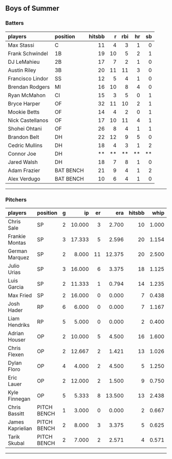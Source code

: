## Boys of Summer

### Batters

 
|players          |position  | hitsbb|  r| rbi| hr| sb| 
|:----------------|:---------|------:|--:|---:|--:|--:| 
|Max Stassi       |C         |     11|  4|   3|  1|  0| 
|Frank Schwindel  |1B        |     19| 10|   5|  2|  1| 
|DJ LeMahieu      |2B        |     17|  7|   2|  1|  0| 
|Austin Riley     |3B        |     20| 11|  11|  3|  0| 
|Francisco Lindor |SS        |     12|  5|   4|  1|  0| 
|Brendan Rodgers  |MI        |     16| 10|   8|  4|  0| 
|Ryan McMahon     |CI        |     15|  3|   5|  0|  1| 
|Bryce Harper     |OF        |     32| 11|  10|  2|  1| 
|Mookie Betts     |OF        |     14|  4|   2|  0|  1| 
|Nick Castellanos |OF        |     17| 10|  11|  4|  1| 
|Shohei Ohtani    |OF        |     26|  8|   4|  1|  1| 
|Brandon Belt     |DH        |     22| 12|   9|  5|  0| 
|Cedric Mullins   |DH        |     18|  4|   3|  1|  2| 
|Connor Joe       |DH        |     **| **|  **| **| **| 
|Jared Walsh      |DH        |     18|  7|   8|  1|  0| 
|Adam Frazier     |BAT BENCH |     21|  9|   4|  1|  2| 
|Alex Verdugo     |BAT BENCH |     10|  6|   4|  1|  0| 

* * *

### Pitchers

 
|players          |position    |  g|     ip| er|    era| hitsbb|  whip| so|  w| sv| 
|:----------------|:-----------|--:|------:|--:|------:|------:|-----:|--:|--:|--:| 
|Chris Sale       |SP          |  2| 10.000|  3|  2.700|     10| 1.000|  9|  2|  0| 
|Frankie Montas   |SP          |  3| 17.333|  5|  2.596|     20| 1.154| 19|  1|  0| 
|German Marquez   |SP          |  2|  8.000| 11| 12.375|     20| 2.500|  5|  0|  0| 
|Julio Urias      |SP          |  3| 16.000|  6|  3.375|     18| 1.125| 13|  2|  0| 
|Luis Garcia      |SP          |  2| 11.333|  1|  0.794|     14| 1.235|  3|  1|  0| 
|Max Fried        |SP          |  2| 16.000|  0|  0.000|      7| 0.438|  9|  2|  0| 
|Josh Hader       |RP          |  6|  6.000|  0|  0.000|      7| 1.167| 10|  0|  3| 
|Liam Hendriks    |RP          |  5|  5.000|  0|  0.000|      2| 0.400|  8|  0|  2| 
|Adrian Houser    |OP          |  2| 10.000|  5|  4.500|     16| 1.600|  6|  0|  0| 
|Chris Flexen     |OP          |  2| 12.667|  2|  1.421|     13| 1.026| 11|  2|  0| 
|Dylan Floro      |OP          |  4|  4.000|  2|  4.500|      5| 1.250|  4|  1|  1| 
|Eric Lauer       |OP          |  2| 12.000|  2|  1.500|      9| 0.750| 15|  1|  0| 
|Kyle Finnegan    |OP          |  5|  5.333|  8| 13.500|     13| 2.438|  4|  0|  2| 
|Chris Bassitt    |PITCH BENCH |  1|  3.000|  0|  0.000|      2| 0.667|  4|  0|  0| 
|James Kaprielian |PITCH BENCH |  2|  8.000|  3|  3.375|      5| 0.625|  8|  1|  0| 
|Tarik Skubal     |PITCH BENCH |  2|  7.000|  2|  2.571|      4| 0.571|  3|  0|  0| 


* * *


